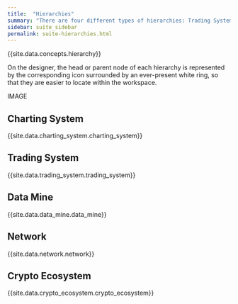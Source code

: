 ```yaml
---
title:  "Hierarchies"
summary: "There are four different types of hierarchies: Trading Systems, Data Mines, Network, and Crypto Ecosystem."
sidebar: suite_sidebar
permalink: suite-hierarchies.html
---
```


{{site.data.concepts.hierarchy}}

On the designer, the head or parent node of each hierarchy is represented by the corresponding icon surrounded by an ever-present white ring, so that they are easier to locate within the workspace.

IMAGE

## Charting System

{{site.data.charting_system.charting_system}}

## Trading System

{{site.data.trading_system.trading_system}}

## Data Mine

{{site.data.data_mine.data_mine}}

## Network

{{site.data.network.network}}

## Crypto Ecosystem

{{site.data.crypto_ecosystem.crypto_ecosystem}}


